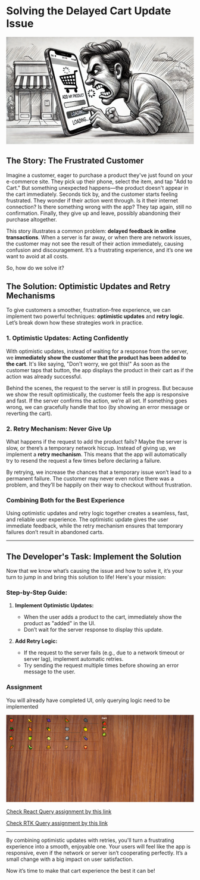 # Solving the Delayed Cart Update Issue

<img src="./pictures/user.png" />

## The Story: The Frustrated Customer

Imagine a customer, eager to purchase a product they've just found on your e-commerce site. They pick up their phone, select the item, and tap "Add to Cart." But something unexpected happens—the product doesn't appear in the cart immediately. Seconds tick by, and the customer starts feeling frustrated. They wonder if their action went through. Is it their internet connection? Is there something wrong with the app? They tap again, still no confirmation. Finally, they give up and leave, possibly abandoning their purchase altogether.

This story illustrates a common problem: **delayed feedback in online transactions**. When a server is far away, or when there are network issues, the customer may not see the result of their action immediately, causing confusion and discouragement. It’s a frustrating experience, and it’s one we want to avoid at all costs.

So, how do we solve it?

## The Solution: Optimistic Updates and Retry Mechanisms

To give customers a smoother, frustration-free experience, we can implement two powerful techniques: **optimistic updates** and **retry logic**. Let’s break down how these strategies work in practice.

### 1. Optimistic Updates: Acting Confidently

With optimistic updates, instead of waiting for a response from the server, we **immediately show the customer that the product has been added to the cart**. It's like saying, "Don't worry, we got this!" As soon as the customer taps that button, the app displays the product in their cart as if the action was already successful.

Behind the scenes, the request to the server is still in progress. But because we show the result optimistically, the customer feels the app is responsive and fast. If the server confirms the action, we’re all set. If something goes wrong, we can gracefully handle that too (by showing an error message or reverting the cart).

### 2. Retry Mechanism: Never Give Up

What happens if the request to add the product fails? Maybe the server is slow, or there’s a temporary network hiccup. Instead of giving up, we implement a **retry mechanism**. This means that the app will automatically try to resend the request a few times before declaring a failure.

By retrying, we increase the chances that a temporary issue won’t lead to a permanent failure. The customer may never even notice there was a problem, and they’ll be happily on their way to checkout without frustration.

### Combining Both for the Best Experience

Using optimistic updates and retry logic together creates a seamless, fast, and reliable user experience. The optimistic update gives the user immediate feedback, while the retry mechanism ensures that temporary failures don’t result in abandoned carts.

---

## The Developer's Task: Implement the Solution

Now that we know what’s causing the issue and how to solve it, it’s your turn to jump in and bring this solution to life! Here's your mission:

### Step-by-Step Guide:

1. **Implement Optimistic Updates:**

    - When the user adds a product to the cart, immediately show the product as "added" in the UI.
    - Don’t wait for the server response to display this update.

2. **Add Retry Logic:**

    - If the request to the server fails (e.g., due to a network timeout or server lag), implement automatic retries.
    - Try sending the request multiple times before showing an error message to the user.

### Assignment

You will already have completed UI, only querying logic need to be implemented

<img src="./pictures/example-ui.png" />

[Check React Query assignment by this link](./react-query.md)

[Check RTK Query assignment by this link](./rtk-query.md)

---

By combining optimistic updates with retries, you'll turn a frustrating experience into a smooth, enjoyable one. Your users will feel like the app is responsive, even if the network or server isn’t cooperating perfectly. It’s a small change with a big impact on user satisfaction.

Now it’s time to make that cart experience the best it can be!
